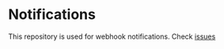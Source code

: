 # Notifications
This repository is used for webhook notifications. Check [issues](https://github.com/PabloGitHubOrg/Notifications/issues)
